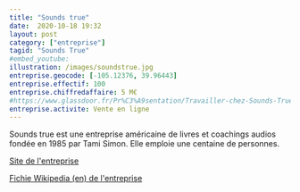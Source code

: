 ```yaml
---
title: "Sounds true"
date:  2020-10-18 19:32
layout: post
category: ["entreprise"]
tagid: "Sounds True"
#embed_youtube:
illustration: /images/soundstrue.jpg
entreprise.geocode: [-105.12376, 39.96443]
entreprise.effectif: 100
entreprise.chiffredaffaire: 5 M€
#https://www.glassdoor.fr/Pr%C3%A9sentation/Travailler-chez-Sounds-True-EI_IE508036.16,27.htm
entreprise.activite: Vente en ligne
---
```

Sounds true est une entreprise américaine de livres et coachings audios fondée en 1985 par Tami Simon. Elle emploie une centaine de personnes.

[Site de l'entreprise](https://www.soundstrue.com/)

[Fichie Wikipedia (en) de l'entreprise](https://en.wikipedia.org/wiki/Sounds_True)
